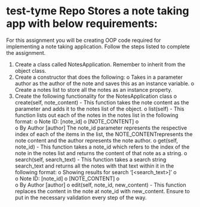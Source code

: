# test-tyme Repo Stores a note taking app with below requirements:
For this assignment you will be creating OOP code required for implementing a note taking application. Follow the steps listed to complete the assignment.
1.	Create a class called NotesApplication. Remember to inherit from the object class.
2.	Create a constructor that does the following:
o	Takes in a parameter author as the author of the note and saves this as an instance variable.
o	Create a notes list to store all the notes as an instance property.
3.	Create the following functionality for the NotesApplication class
o	create(self, note_content) - This function takes the note content as the parameter and adds it to the notes list of the object.
o	list(self) - This function lists out each of the notes in the notes list in the following format:
o	Note ID: [note_id]
o	[NOTE_CONTENT]
o	
o	By Author [author]
The note_id parameter represents the respective index of each of the items in the list, the NOTE_CONTENTrepresents the note content and the author represents the note author.
o	get(self, note_id) - This function takes a note_id which refers to the index of the note in the notes list and returns the content of that note as a string.
o	search(self, search_text) - This function takes a search string search_text and returns all the notes with that text within it in the following format:
o	Showing results for search ‘[<search_text>]’
o	
o	Note ID: [note_id]
o	[NOTE_CONTENT]
o	
o	By Author [author]
o	edit(self, note_id, new_content) - This function replaces the content in the note at note_id with new_content.
Ensure to put in the necessary validation every step of the way.

